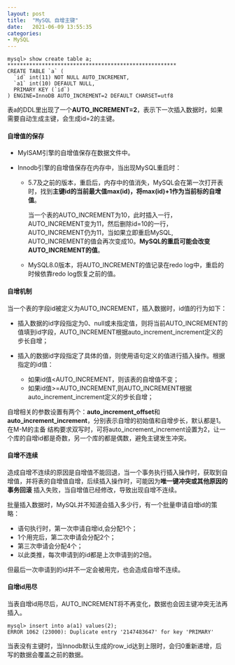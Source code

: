 ```yaml
---
layout: post
title:  "MySQL 自增主键"
date:   2021-06-09 13:55:35
categories: 
- MySQL
---
```



```
mysql> show create table a;
******************************************************
CREATE TABLE `a` (
  `id` int(11) NOT NULL AUTO_INCREMENT,
  `a1` int(10) DEFAULT NULL,
  PRIMARY KEY (`id`)
) ENGINE=InnoDB AUTO_INCREMENT=2 DEFAULT CHARSET=utf8 
```

表a的DDL里出现了一个**AUTO_INCREMENT=2**，表示下一次插入数据时，如果需要自动生成主键，会生成id=2的主键。

#### 自增值的保存

* MyISAM引擎的自增值保存在数据文件中。

* Innodb引擎的自增值保存在内存中，当出现MySQL重启时：
    * 5.7及之前的版本，重启后，内存中的值消失，MySQL会在第一次打开表时，找到**主键id的当前最大值max(id)，将max(id)+1作为当前标的自增值**。
     
        当一个表的AUTO_INCREMENT为10，此时插入一行，AUTO_INCREMENT变为11，然后删除id=10的一行，AUTO_INCREMENT仍为11，当如果立即重启MySQL,
        AUTO_INCREMENT的值会再次变成10。**MySQL的重启可能会改变AUTO_INCREMENT的值**。
    
    * MySQL8.0版本，将AUTO_INCREMENT的值记录在redo log中，重启的时候依靠redo log恢复之前的值。
    
    
#### 自增机制

当一个表的字段id被定义为AUTO_INCREMENT，插入数据时，id值的行为如下：

* 插入数据的id字段指定为0、null或未指定值，则将当前AUTO_INCREMENT的值填到id字段，AUTO_INCREMENT根据auto_increment_increment定义的步长自增；

* 插入的数据id字段指定了具体的值，则使用语句定义的值进行插入操作。根据指定的id值：
    * 如果id值<AUTO_INCREMENT，则该表的自增值不变；
    * 如果id值>=AUTO_INCREMENT,则AUTO_INCREMENT根据auto_increment_increment定义的步长自增；


自增相关的参数设置有两个：**auto_increment_offset**和**auto_increment_increment**，分别表示自增的初始值和自增步长，默认都是1。在M-M的主备
结构要求双写时，可将auto_increment_increment设置为2，让一个库的自增id都是奇数，另一个库的都是偶数，避免主键发生冲突。


#### 自增不连续

造成自增不连续的原因是自增值不能回退，当一个事务执行插入操作时，获取到自增值，并将表的自增值自增，后续插入操作时，可能因为**唯一键冲突或其他原因的事务回滚**
插入失败，当自增值已经修改，导致出现自增不连续。

批量插入数据时，MySQL并不知道会插入多少行，有一个批量申请自增id的策略：
* 语句执行时，第一次申请自增id,会分配1个；
* 1个用完后，第二次申请会分配2个；
* 第三次申请会分配4个；
* 以此类推，每次申请到的id都是上次申请到的2倍。

但最后一次申请到的id并不一定会被用完，也会造成自增不连续。


#### 自增id用尽

当表自增id用尽后，AUTO_INCREMENT将不再变化，数据也会因主键冲突无法再插入。
```
mysql> insert into a(a1) values(2);
ERROR 1062 (23000): Duplicate entry '2147483647' for key 'PRIMARY'
```

当表没有主键时，当Innodb默认生成的row_id达到上限时，会归0重新递增，后写的数据会覆盖之前的数据。